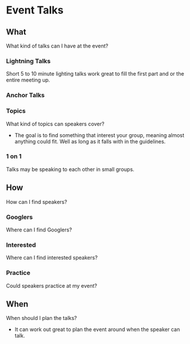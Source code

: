 # Event Talks

## What
What kind of talks can I have at the event? 

### Lightning Talks
Short 5 to 10 minute lighting talks work great to fill the first part and or the entire meeting up. 

### Anchor Talks

### Topics
What kind of topics can speakers cover? 

* The goal is to find something that interest your group, meaning almost anything could fit. Well as long as it falls with in the guidelines. 

### 1 on 1
Talks may be speaking to each other in small groups. 


## How 
How can I find speakers? 

### Googlers
Where can I find Googlers? 

### Interested
Where can I find interested speakers? 

### Practice
Could speakers practice at my event? 


## When
When should I plan the talks? 

* It can work out great to plan the event around when the speaker can talk. 

